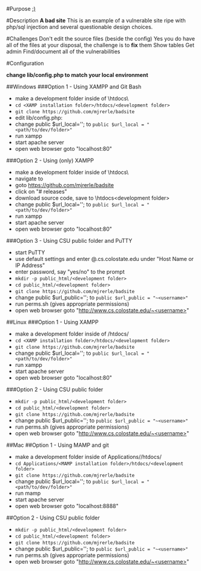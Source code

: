 #Purpose
[:)](https://www.youtube.com/watch?v=ZB62oaOeqR0)

#Description
**A bad site**
This is an example of a vulnerable site ripe with php/sql injection and several questionable design choices. 

#Challenges
Don't edit the source files (beside the config)
Yes you do have all of the files at your disposal, the challenge is to __fix__ them
Show tables
Get admin
Find/document all of the vulnerabilities

#Configuration

**change lib/config.php to match your local environment**

##Windows
###Option 1 - Using XAMPP and Git Bash
* make a development folder inside of <XAMPP installation folder>\htdocs\
* `cd <XAMP installation folder>/htdocs/<development folder>`
* `git clone https://github.com/mjrerle/badsite`
* edit lib/config.php:
* change public $url_local=''; to `public $url_local = "<path/to/dev/folder>"`
* run xampp
* start apache server
* open web browser goto "localhost:80"

###Option 2 - Using (only) XAMPP
* make a development folder inside of <XAMPP installation folder>\htdocs\
* navigate to <development folder>
* goto https://github.com/mjrerle/badsite
* click on "# releases"
* download source code, save to <XAMP installation folder>\htdocs\<development folder>
* change public $url_local=''; to `public $url_local = "<path/to/dev/folder>"`
* run xampp
* start apache server
* open web browser goto "localhost:80"

###Option 3 - Using CSU public folder and PuTTY
* start PuTTY
* use default settings and enter <username>@<hostname>.cs.colostate.edu under "Host Name or IP Address"
* enter password, say "yes/no" to the prompt
* `mkdir -p public_html/<development folder>`
* `cd public_html/<development folder>`
* `git clone https://github.com/mjrerle/badsite`
* change public $url_public=''; to `public $url_public = "~<username>"`
* run perms.sh (gives appropriate permissions)
* open web browser goto "http://www.cs.colostate.edu/~<username>"

##Linux
###Option 1 - Using XAMPP
* make a development folder inside of <XAMPP installation folder>/htdocs/
* `cd <XAMP installation folder>/htdocs/<development folder>`
* `git clone https://github.com/mjrerle/badsite`
* change public $url_local=''; to `public $url_local = "<path/to/dev/folder>"`
* run xampp
* start apache server
* open web browser goto "localhost:80"

###Option 2 - Using CSU public folder
* `mkdir -p public_html/<development folder>`
* `cd public_html/<development folder>`
* `git clone https://github.com/mjrerle/badsite`
* change public $url_public=''; to `public $url_public = "~<username>"`
* run perms.sh (gives appropriate permissions)
* open web browser goto "http://www.cs.colostate.edu/~<username>"

##Mac
##Option 1 - Using MAMP and git
* make a development folder inside of Applications/<MAMP installation folder>/htdocs/
* `cd Applications/<MAMP installation folder>/htdocs/<development folder>`
* `git clone https://github.com/mjrerle/badsite`
* change public $url_local=''; to `public $url_local = "<path/to/dev/folder>"`
* run mamp
* start apache server
* open web browser goto "localhost:8888"

##Option 2 - Using CSU public folder
* `mkdir -p public_html/<development folder>`
* `cd public_html/<development folder>`
* `git clone https://github.com/mjrerle/badsite`
* change public $url_public=''; to `public $url_public = "~<username>"`
* run perms.sh (gives appropriate permissions)
* open web browser goto "http://www.cs.colostate.edu/~<username>"